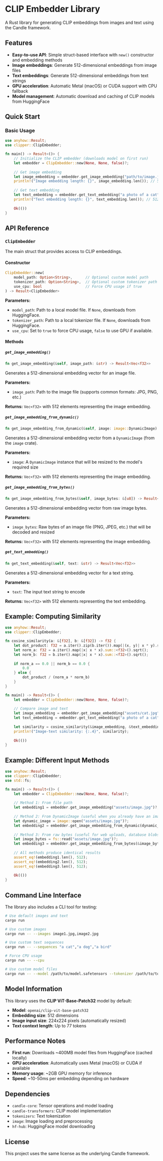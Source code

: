 # CLIP Embedder Library

A Rust library for generating CLIP embeddings from images and text using the Candle framework.

## Features

- **Easy-to-use API**: Simple struct-based interface with `new()` constructor and embedding methods
- **Image embeddings**: Generate 512-dimensional embeddings from image files
- **Text embeddings**: Generate 512-dimensional embeddings from text strings
- **GPU acceleration**: Automatic Metal (macOS) or CUDA support with CPU fallback
- **Model management**: Automatic download and caching of CLIP models from HuggingFace

## Quick Start

### Basic Usage

```rust
use anyhow::Result;
use clipper::ClipEmbedder;

fn main() -> Result<()> {
    // Initialize the CLIP embedder (downloads model on first run)
    let embedder = ClipEmbedder::new(None, None, false)?;
    
    // Get image embedding
    let image_embedding = embedder.get_image_embedding("path/to/image.jpg")?;
    println!("Image embedding length: {}", image_embedding.len()); // 512
    
    // Get text embedding  
    let text_embedding = embedder.get_text_embedding("a photo of a cat")?;
    println!("Text embedding length: {}", text_embedding.len()); // 512
    
    Ok(())
}
```

## API Reference

### `ClipEmbedder`

The main struct that provides access to CLIP embeddings.

#### Constructor

```rust
ClipEmbedder::new(
    model_path: Option<String>,      // Optional custom model path
    tokenizer_path: Option<String>,  // Optional custom tokenizer path  
    use_cpu: bool                    // Force CPU usage if true
) -> Result<ClipEmbedder>
```

**Parameters:**
- `model_path`: Path to a local model file. If `None`, downloads from HuggingFace.
- `tokenizer_path`: Path to a local tokenizer file. If `None`, downloads from HuggingFace.
- `use_cpu`: Set to `true` to force CPU usage, `false` to use GPU if available.

#### Methods

##### `get_image_embedding()`

```rust
fn get_image_embedding(&self, image_path: &str) -> Result<Vec<f32>>
```

Generates a 512-dimensional embedding vector for an image file.

**Parameters:**
- `image_path`: Path to the image file (supports common formats: JPG, PNG, etc.)

**Returns:** `Vec<f32>` with 512 elements representing the image embedding.

##### `get_image_embedding_from_dynamic()`

```rust
fn get_image_embedding_from_dynamic(&self, image: image::DynamicImage) -> Result<Vec<f32>>
```

Generates a 512-dimensional embedding vector from a `DynamicImage` (from the `image` crate).

**Parameters:**
- `image`: A `DynamicImage` instance that will be resized to the model's required size

**Returns:** `Vec<f32>` with 512 elements representing the image embedding.

##### `get_image_embedding_from_bytes()`

```rust
fn get_image_embedding_from_bytes(&self, image_bytes: &[u8]) -> Result<Vec<f32>>
```

Generates a 512-dimensional embedding vector from raw image bytes.

**Parameters:**
- `image_bytes`: Raw bytes of an image file (PNG, JPEG, etc.) that will be decoded and resized

**Returns:** `Vec<f32>` with 512 elements representing the image embedding.

##### `get_text_embedding()`

```rust
fn get_text_embedding(&self, text: &str) -> Result<Vec<f32>>
```

Generates a 512-dimensional embedding vector for a text string.

**Parameters:**
- `text`: The input text string to encode

**Returns:** `Vec<f32>` with 512 elements representing the text embedding.

## Example: Computing Similarity

```rust
use anyhow::Result;
use clipper::ClipEmbedder;

fn cosine_similarity(a: &[f32], b: &[f32]) -> f32 {
    let dot_product: f32 = a.iter().zip(b.iter()).map(|(x, y)| x * y).sum();
    let norm_a: f32 = a.iter().map(|x| x * x).sum::<f32>().sqrt();
    let norm_b: f32 = b.iter().map(|x| x * x).sum::<f32>().sqrt();
    
    if norm_a == 0.0 || norm_b == 0.0 {
        0.0
    } else {
        dot_product / (norm_a * norm_b)
    }
}

fn main() -> Result<()> {
    let embedder = ClipEmbedder::new(None, None, false)?;
    
    // Compare image and text
    let image_embedding = embedder.get_image_embedding("assets/cat.jpg")?;
    let text_embedding = embedder.get_text_embedding("a photo of a cat")?;
    
    let similarity = cosine_similarity(&image_embedding, &text_embedding);
    println!("Image-text similarity: {:.4}", similarity);
    
    Ok(())
}
```

## Example: Different Input Methods

```rust
use anyhow::Result;
use clipper::ClipEmbedder;
use std::fs;

fn main() -> Result<()> {
    let embedder = ClipEmbedder::new(None, None, false)?;
    
    // Method 1: From file path
    let embedding1 = embedder.get_image_embedding("assets/image.jpg")?;
    
    // Method 2: From DynamicImage (useful when you already have an image loaded)
    let dynamic_image = image::open("assets/image.jpg")?;
    let embedding2 = embedder.get_image_embedding_from_dynamic(dynamic_image)?;
    
    // Method 3: From raw bytes (useful for web uploads, database blobs, etc.)
    let image_bytes = fs::read("assets/image.jpg")?;
    let embedding3 = embedder.get_image_embedding_from_bytes(&image_bytes)?;
    
    // All methods produce identical results
    assert_eq!(embedding1.len(), 512);
    assert_eq!(embedding2.len(), 512);
    assert_eq!(embedding3.len(), 512);
    
    Ok(())
}
```

## Command Line Interface

The library also includes a CLI tool for testing:

```bash
# Use default images and text
cargo run

# Use custom images
cargo run -- --images image1.jpg,image2.jpg

# Use custom text sequences
cargo run -- --sequences "a cat","a dog","a bird"

# Force CPU usage
cargo run -- --cpu

# Use custom model files
cargo run -- --model /path/to/model.safetensors --tokenizer /path/to/tokenizer.json
```

## Model Information

This library uses the **CLIP ViT-Base-Patch32** model by default:
- **Model**: `openai/clip-vit-base-patch32`
- **Embedding size**: 512 dimensions
- **Image input size**: 224x224 pixels (automatically resized)
- **Text context length**: Up to 77 tokens

## Performance Notes

- **First run**: Downloads ~400MB model files from HuggingFace (cached locally)
- **GPU acceleration**: Automatically uses Metal (macOS) or CUDA if available
- **Memory usage**: ~2GB GPU memory for inference
- **Speed**: ~10-50ms per embedding depending on hardware

## Dependencies

- `candle-core`: Tensor operations and model loading
- `candle-transformers`: CLIP model implementation  
- `tokenizers`: Text tokenization
- `image`: Image loading and preprocessing
- `hf-hub`: HuggingFace model downloading

## License

This project uses the same license as the underlying Candle framework.
